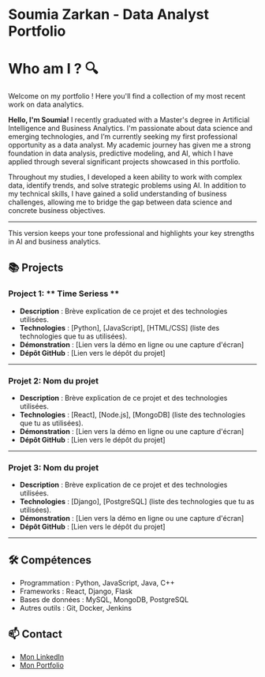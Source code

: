 # Soumia Zarkan - Data Analyst Portfolio 

# Who am I ? 🔍

Welcome on my portfolio ! Here you'll find a collection of my most recent work on data analytics.

**Hello, I'm Soumia!** I recently graduated with a Master's degree in Artificial Intelligence and Business Analytics. I'm passionate about data science and emerging technologies, and I’m currently seeking my first professional opportunity as a data analyst. My academic journey has given me a strong foundation in data analysis, predictive modeling, and AI, which I have applied through several significant projects showcased in this portfolio.

Throughout my studies, I developed a keen ability to work with complex data, identify trends, and solve strategic problems using AI. In addition to my technical skills, I have gained a solid understanding of business challenges, allowing me to bridge the gap between data science and concrete business objectives.

---

This version keeps your tone professional and highlights your key strengths in AI and business analytics.
## 📚 Projects

### Project 1: ** Time Seriess **
- **Description** : Brève explication de ce projet et des technologies utilisées.
- **Technologies** : [Python], [JavaScript], [HTML/CSS] (liste des technologies que tu as utilisées).
- **Démonstration** : [Lien vers la démo en ligne ou une capture d'écran]
- **Dépôt GitHub** : [Lien vers le dépôt du projet]

---

### Projet 2: **Nom du projet**
- **Description** : Brève explication de ce projet et des technologies utilisées.
- **Technologies** : [React], [Node.js], [MongoDB] (liste des technologies que tu as utilisées).
- **Démonstration** : [Lien vers la démo en ligne ou une capture d'écran]
- **Dépôt GitHub** : [Lien vers le dépôt du projet]

---

### Projet 3: **Nom du projet**
- **Description** : Brève explication de ce projet et des technologies utilisées.
- **Technologies** : [Django], [PostgreSQL] (liste des technologies que tu as utilisées).
- **Démonstration** : [Lien vers la démo en ligne ou une capture d'écran]
- **Dépôt GitHub** : [Lien vers le dépôt du projet]

---

## 🛠️ Compétences

- Programmation : Python, JavaScript, Java, C++
- Frameworks : React, Django, Flask
- Bases de données : MySQL, MongoDB, PostgreSQL
- Autres outils : Git, Docker, Jenkins

## 📫 Contact

- [Mon LinkedIn](//www.linkedin.com/in/soumia-zarkan-a0503b178)
- [Mon Portfolio](https://www.portfolio.com)
